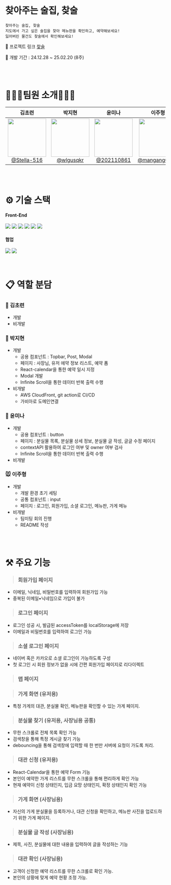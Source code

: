 <br>
<br>

# 찾아주는 술집, 찾술

```
찾아주는 술집, 찾술
지도에서 가고 싶은 술집을 찾아 메뉴판을 확인하고, 예약해보세요!
잃어버린 물건도 찾술에서 확인해보세요!
```

🔗 프로젝트 링크 [찾술](https://d2nedo6zm8w85b.cloudfront.net)

📅 개발 기간 : 24.12.28 ~ 25.02.20 (8주)

<br>
<br>

# 💁🏻‍♀팀원 소개💁🏻‍♂

|                                                                김초련                                                                 |                                                             박지현                                                              |                                                                윤미나                                                                |                                                                    이주형                                                                    |
| :-----------------------------------------------------------------------------------------------------------------------------------: | :-----------------------------------------------------------------------------------------------------------------------------: | :----------------------------------------------------------------------------------------------------------------------------------: | :------------------------------------------------------------------------------------------------------------------------------------------: |
| [<img src="https://avatars.githubusercontent.com/Stella-516" height="120" width="120"><br>@Stella-516](https://github.com/Stella-516) | [<img src="https://avatars.githubusercontent.com/wlgusqkr" height="120" width="120"><br>@wlgusqkr](https://github.com/wlgusqkr) | [<img src="https://avatars.githubusercontent.com/u/202110861" height="120" width="120"><br>@202110861](https://github.com/202110861) | [<img src="https://avatars.githubusercontent.com/u/139374266?v=4" height="120" width="120"><br>@mangang0713](https://github.com/mangang0713) |

<br>
<br>

# ⚙️ 기술 스택

#### Front-End

<div style="margin: ; text-align: left;" "text-align: left;">
  <img src="https://img.shields.io/badge/React-61DAFB?style=for-the-badge&logo=React&logoColor=white">
  <img src="https://img.shields.io/badge/Typescript-3178C6?style=for-the-badge&logo=Typescript&logoColor=white">
  <img src="https://img.shields.io/badge/HTML5-E34F26?style=for-the-badge&logo=HTML5&logoColor=white">
  <img src="https://img.shields.io/badge/Tailwind CSS-06B6D4?style=for-the-badge&logo=Tailwind CSS&logoColor=white">
  <img src="https://img.shields.io/badge/Eslint-4B32C3?style=for-the-badge&logo=Eslint&logoColor=white">
  <img src="https://img.shields.io/badge/Prettier-F7B93E?style=for-the-badge&logo=Prettier&logoColor=white">
 </div>

#### 협업

 <div style="margin: ; text-align: left;" "text-align: left;"> 
   <img src="https://img.shields.io/badge/Git-F05032?style=for-the-badge&logo=Git&logoColor=white">
   <img src="https://img.shields.io/badge/Github-181717?style=for-the-badge&logo=Github&logoColor=white">
</div>

<br/>
<br/>

# 📋 역할 분담

### 🐻 김초련

- 개발
- 비개발

### 🐰 박지현

- 개발
  - 공용 컴포넌트 : Topbar, Post, Modal
  - 페이지 : 사장님, 유저 에약 정보 리스트, 예약 폼
  - React-calendar을 통한 예약 일시 지정
  - Modal 개발
  - Infinite Scroll을 통한 데이터 반복 출력 수행
- 비개발
  - AWS CloudFront, git action로 CI/CD
  - 가비아로 도메인연결

### 🐤 윤미나

- 개발
  - 공용 컴포넌트 : button
  - 페이지 : 분실물 목록, 분실물 상세 정보, 분실물 글 작성, 글글 수정 페이지
  - contextAPI 활용하여 로그인 여부 및 owner 여부 검사
  - Infinite Scroll을 통한 데이터 반복 출력 수행
- 비개발

### 🐭 이주형

- 개발
  - 개발 환경 초기 세팅
  - 공통 컴포넌트 : input
  - 페이지 : 로그인, 회원가입, 소셜 로그인, 메뉴판, 가게 메뉴
- 비개발
  - 팀미팅 회의 진행
  - README 작성

<br/>
<br/>

# ⚒️ 주요 기능

> ### 회원가입 페이지

- 이메일, 닉네임, 비밀번호를 입력하여 회원가입 가능
- 중복된 이메일•닉네임으로 가입이 불가

> ### 로그인 페이지

- 로그인 성공 시, 발급된 accessToken를 localStorage에 저장
- 이메일과 비밀번호를 입력하여 로그인 가능

> ### 소셜 로그인 페이지

- 네이버 혹은 카카오로 소셜 로그인이 가능하도록 구성
- 첫 로그인 시 회원 정보가 없을 시에 간편 회원가입 페이지로 리다이렉트

> ### 맵 페이지

> ### 가게 화면 (유저용)

- 특정 가게의 대관, 분실물 확인, 메뉴판을 확인할 수 있는 가게 페이지.

> ### 분실물 찾기 (유저용, 사장님용 공통)

- 무한 스크롤로 전체 목록 확인 가능
- 검색창을 통해 특정 게시글 찾기 가능
- debouncing을 통해 검색창에 입력할 때 한 번만 서버에 요청이 가도록 처리.

> ### 대관 신청 (유저용)

- React-Calendar을 통한 예약 Form 기능
- 본인이 예약한 가게 리스트를 무한 스크롤을 통해 편리하게 확인 가능
- 현재 예약이 신청 상태인지, 입금 요망 상태인지, 확정 상태인지 확인 가능

> ### 가게 화면 (사장님용)

- 자신의 가게 분실물을 등록하거나, 대관 신청을 확인하고, 메뉴판 사진을 업로드하기 위한 가게 페이지.

> ### 분실물 글 작성 (사장님용)

- 제목, 사진, 분실물에 대한 내용을 입력하여 글을 작성하는 기능

> ### 대관 확인 (사장님용)

- 고객이 신청한 예약 리스트를 무한 스크롤로 확인 가능.
- 본인의 상황에 맞게 예약 현황 조정 가능.
